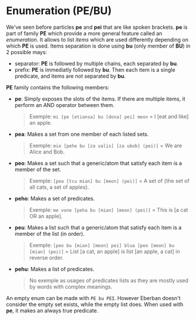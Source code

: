 # Enumeration (PE/BU)

We've seen before particles __pe__ and __pei__ that are like spoken brackets. __pe__ is part of
family __PE__ which provide a more general feature called an _enumeration_. It allows to list
_items_ which are used differently depending on which __PE__ is used. Items separation is done using
__bu__ (only member of __BU__) in 2 possible mays:

- separator: __PE__ is followed by multiple chains, each separated by __bu__.
- prefix: __PE__ is immediatly followed by __bu__. Then each item is a single predicate, and items
  are not separated by __bu__.

__PE__ family contains the following members:

- __pe__: Simply exposes the slots of the items. If there are multiple items, it perform an AND
  operator between them.
  > Exemple: `mi [pe [etiansa] bu [dona] pei] meon` = I [eat and like] an apple.
- __pea__: Makes a set from one member of each listed sets.
  > Exemple: `mio [pehe bu [za ualis] [za ubob] (pei)]` = We are Alice and Bob.
- __peo__: Makes a set such that a generic/atom that satisfy each item is a member of the set.
  > Exemple: `[pea [tcu mian] bu [meon] (pei)]` = A set of {the set of all cats, a set of apples}.
- __peho__: Makes a set of predicates.
  > Exemple: `me vone [peha bu [mian] [meon] (pei)]` = This is [a cat OR an apple].
- __peu__: Makes a list such that a generic/atom that satisfy each item is a member of the list (in
  order).
  > Exemple: `[peo bu [mian] [meon] pei] blua [peo [meon] bu [mian] (pei)]` = List [a cat, an apple]
  > is list [an apple, a cat] in reverse order.
- __pehu__: Makes a list of predicates.
  > No exemple as usages of predicates lists as they are mostly used by words with complex meanings.

An empty enum can be made with `PE bu PEI`. However Eberban doesn't consider the empty set exists,
while the empty list does. When used with __pe__, it makes an always true predicate.